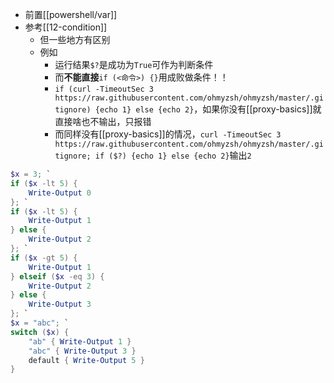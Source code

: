 - 前置[[powershell/var]]
- 参考[[12-condition]]
  - 但一些地方有区别
  - 例如
    - 运行结果`$?`是成功为`True`可作为判断条件
    - 而**不能直接**`if (<命令>) {}`用成败做条件！！
    - `if (curl -TimeoutSec 3 https://raw.githubusercontent.com/ohmyzsh/ohmyzsh/master/.gitignore) {echo 1} else {echo 2}`，如果你没有[[proxy-basics]]就直接啥也不输出，只报错
    - 而同样没有[[proxy-basics]]的情况，`curl -TimeoutSec 3 https://raw.githubusercontent.com/ohmyzsh/ohmyzsh/master/.gitignore; if ($?) {echo 1} else {echo 2}`输出`2`
```powershell
$x = 3; `
if ($x -lt 5) {
    Write-Output 0
}; `
if ($x -lt 5) {
    Write-Output 1
} else {
    Write-Output 2
}; `
if ($x -gt 5) {
    Write-Output 1
} elseif ($x -eq 3) {
    Write-Output 2
} else {
    Write-Output 3
}; `
$x = "abc"; `
switch ($x) {
    "ab" { Write-Output 1 }
    "abc" { Write-Output 3 }
    default { Write-Output 5 }
}
```